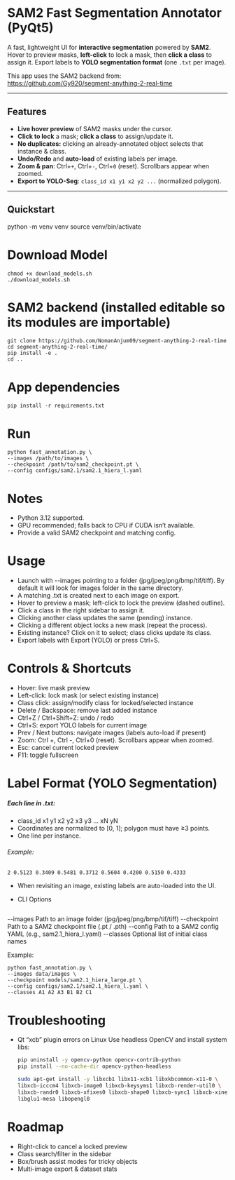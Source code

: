 # SAM2 Fast Segmentation Annotator (PyQt5)

A fast, lightweight UI for **interactive segmentation** powered by **SAM2**.  
Hover to preview masks, **left-click** to lock a mask, then **click a class** to assign it. Export labels to **YOLO segmentation format** (one `.txt` per image).

This app uses the SAM2 backend from: https://github.com/Gy920/segment-anything-2-real-time

---

## Features

- **Live hover preview** of SAM2 masks under the cursor.
- **Click to lock** a mask; **click a class** to assign/update it.
- **No duplicates:** clicking an already-annotated object selects that instance & class.
- **Undo/Redo** and **auto-load** of existing labels per image.
- **Zoom & pan**: Ctrl+`+`, Ctrl+`-`, Ctrl+`0` (reset). Scrollbars appear when zoomed.
- **Export to YOLO-Seg**: `class_id x1 y1 x2 y2 ...` (normalized polygon).

---

## Quickstart

python -m venv venv
source venv/bin/activate

# Download Model
    chmod +x download_models.sh
    ./download_models.sh

# SAM2 backend (installed editable so its modules are importable)
    git clone https://github.com/NomanAnjum09/segment-anything-2-real-time
    cd segment-anything-2-real-time/
    pip install -e .
    cd ..

# App dependencies
    pip install -r requirements.txt

# Run
    python fast_annotation.py \
    --images /path/to/images \
    --checkpoint /path/to/sam2_checkpoint.pt \
    --config configs/sam2.1/sam2.1_hiera_l.yaml


# Notes
- Python 3.12 supported.
- GPU recommended; falls back to CPU if CUDA isn’t available.
- Provide a valid SAM2 checkpoint and matching config.

# Usage
- Launch with --images pointing to a folder (jpg/jpeg/png/bmp/tif/tiff). By default it will look for images folder in the same directory.
- A matching .txt is created next to each image on export.
- Hover to preview a mask; left-click to lock the preview (dashed outline).
- Click a class in the right sidebar to assign it.
- Clicking another class updates the same (pending) instance.
- Clicking a different object locks a new mask (repeat the process).
- Existing instance? Click on it to select; class clicks update its class.
- Export labels with Export (YOLO) or press Ctrl+S.

# Controls & Shortcuts
- Hover: live mask preview
- Left-click: lock mask (or select existing instance)
- Class click: assign/modify class for locked/selected instance
- Delete / Backspace: remove last added instance
- Ctrl+Z / Ctrl+Shift+Z: undo / redo
- Ctrl+S: export YOLO labels for current image
- Prev / Next buttons: navigate images (labels auto-load if present)
- Zoom: Ctrl +, Ctrl -, Ctrl+0 (reset). Scrollbars appear when zoomed.
- Esc: cancel current locked preview
- F11: toggle fullscreen

# Label Format (YOLO Segmentation)
##### Each line in <image>.txt:
- class_id x1 y1 x2 y2 x3 y3 ... xN yN
- Coordinates are normalized to [0, 1]; polygon must have ≥3 points.
- One line per instance.

###### Example:
    2 0.5123 0.3409 0.5481 0.3712 0.5604 0.4200 0.5150 0.4333

- When revisiting an image, existing labels are auto-loaded into the UI.

- CLI Options
    ```bash
--images      Path to an image folder (jpg/jpeg/png/bmp/tif/tiff)
--checkpoint  Path to a SAM2 checkpoint file (.pt / .pth)
--config      Path to a SAM2 config YAML (e.g., sam2.1_hiera_l.yaml)
--classes     Optional list of initial class names

Example:

    python fast_annotation.py \
    --images data/images \
    --checkpoint models/sam2.1_hiera_large.pt \
    --config configs/sam2.1/sam2.1_hiera_l.yaml \
    --classes A1 A2 A3 B1 B2 C1

# Troubleshooting
- Qt “xcb” plugin errors on Linux
    Use headless OpenCV and install system libs:
    ```bash
    pip uninstall -y opencv-python opencv-contrib-python
    pip install --no-cache-dir opencv-python-headless

    sudo apt-get install -y libxcb1 libx11-xcb1 libxkbcommon-x11-0 \
    libxcb-icccm4 libxcb-image0 libxcb-keysyms1 libxcb-render-util0 \
    libxcb-randr0 libxcb-xfixes0 libxcb-shape0 libxcb-sync1 libxcb-xinerama0 \
    libglu1-mesa libopengl0

# Roadmap
- Right-click to cancel a locked preview
- Class search/filter in the sidebar
- Box/brush assist modes for tricky objects
- Multi-image export & dataset stats
